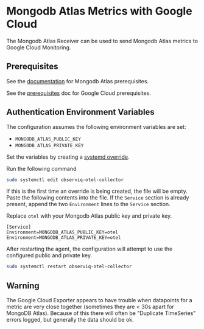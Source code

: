 # Mongodb Atlas Metrics with Google Cloud

The Mongodb Atlas Receiver can be used to send Mongodb Atlas metrics to Google Cloud Monitoring.

## Prerequisites

See the [documentation](https://github.com/observiq/bindplane-otel-collector/blob/main/docs/receivers.md) for Mongodb Atlas prerequisites.

See the [prerequisites](../README.md) doc for Google Cloud prerequisites.

## Authentication Environment Variables

The configuration assumes the following environment variables are set:
- `MONGODB_ATLAS_PUBLIC_KEY`
- `MONGODB_ATLAS_PRIVATE_KEY`

Set the variables by creating a [systemd override](https://wiki.archlinux.org/title/systemd#Replacement_unit_files).

Run the following command
```bash
sudo systemctl edit observiq-otel-collector
```

If this is the first time an override is being created, the file will be empty. Paste the following contents into the file. If the `Service` section is already present, append the two `Environment` lines to the `Service` section.

Replace `otel` with your Mongodb Atlas public key and private key.
```
[Service]
Environment=MONGODB_ATLAS_PUBLIC_KEY=otel
Environment=MONGODB_ATLAS_PRIVATE_KEY=otel
```

After restarting the agent, the configuration will attempt to use the configured public and private key.

```bash
sudo systemctl restart observiq-otel-collector
```

## Warning
The Google Cloud Exporter appears to have trouble when datapoints for a metric are very close together (sometimes they are < 30s apart for MongoDB Atlas).
Because of this there will often be "Duplicate TimeSeries" errors logged, but generally the data should be ok.
